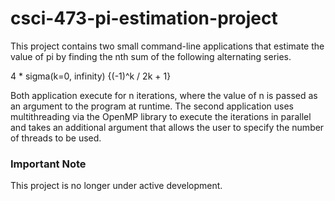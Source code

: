 # csci-473-pi-estimation-project

This project contains two small command-line applications that estimate the value of pi by finding the nth sum of the following alternating series. 

4 * sigma(k=0, infinity) {(-1)^k / 2k + 1}

Both application execute for n iterations, where the value of n is passed as an argument to the program at runtime. The second application uses multithreading 
via the OpenMP library to execute the iterations in parallel and takes an additional argument that allows the user to specify the number of threads to be used. 


### Important Note
This project is no longer under active development. 

  	
